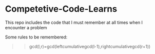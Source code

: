 # Competetive-Code-Learns
This repo includes the code that I must remember at all times when I encounter a problem

Some rules to be remembered:
>> gcd(l,r)=gcd(leftcumulativegcd(l-1),rightcumulativegcd(r+1))
